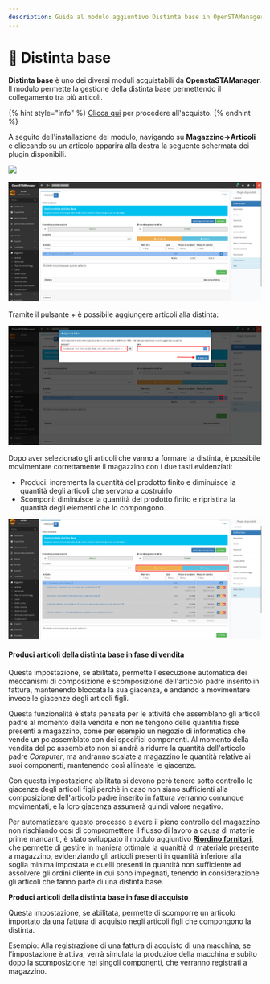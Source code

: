 ```yaml
---
description: Guida al modulo aggiuntivo Distinta base in OpenSTAManager
---
```


# 📗 Distinta base

**Distinta base** è uno dei diversi moduli acquistabili da **OpenstaSTAManager.** Il modulo permette la gestione della distinta base permettendo il collegamento tra più articoli.

{% hint style="info" %}
[Clicca qui](https://shop.openstamanager.com/prodotto/distinta-base/) per procedere all'acquisto.
{% endhint %}

A seguito dell'installazione del modulo, navigando su **Magazzino->Articoli** e cliccando su un articolo apparirà alla destra la seguente schermata dei plugin disponibili.

![](https://firebasestorage.googleapis.com/v0/b/gitbook-x-prod.appspot.com/o/spaces%2F-LZJeLg23eVDvrCv74U7-887967055%2Fuploads%2F0r5WwNOWmZRBFsmHmix2%2Ffile.png?alt=media)

![](<../.gitbook/assets/image (384).png>)

Tramite il pulsante + è possibile aggiungere articoli alla distinta:

![](<../.gitbook/assets/image (342).png>)

Dopo aver selezionato gli articoli che vanno a formare la distinta, è possibile movimentare correttamente il magazzino con i due tasti evidenziati:

* Produci: incrementa la quantità del prodotto finito e diminuisce la quantità degli articoli che servono a costruirlo
* Scomponi: diminuisce la quantità del prodotto finito e ripristina la quantità degli elementi che lo compongono.

![](<../.gitbook/assets/image (336).png>)

#### Produci articoli della distinta base in fase di vendita

Questa impostazione, se abilitata, permette l'esecuzione automatica dei meccanismi di composizione e scomposizione dell'articolo padre inserito in fattura, mantenendo bloccata la sua giacenza, e andando a movimentare invece le giacenze degli articoli figli.

Questa funzionalità è stata pensata per le attività che assemblano gli articoli padre al momento della vendita e non ne tengono delle quantitià fisse presenti a magazzino, come per esempio un negozio di informatica che vende un pc assemblato con dei specifici componenti. Al momento della vendita del pc assemblato non si andrà a ridurre la quantità dell'articolo padre _Computer_, ma andranno scalate a magazzino le quantità relative ai suoi componenti, mantenendo così allineate le giacenze.

Con questa impostazione abilitata si devono però tenere sotto controllo le giacenze degli articoli figli perchè in caso non siano sufficienti alla composizione dell'articolo padre inserito in fattura verranno comunque movimentati, e la loro giacenza assumerà quindi valore negativo.

Per automatizzare questo processo e avere il pieno controllo del magazzino non rischiando così di compromettere il flusso di lavoro a causa di materie prime mancanti, è stato sviluppato il modulo aggiuntivo [**Riordino fornitori**](riordino-fornitori.md), che permette di gestire in maniera ottimale la quanittà di materiale presente a magazzino, evidenziando gli articoli presenti in quantità inferiore alla soglia minima impostata e quelli presenti in quantità non sufficiente ad assolvere gli ordini cliente in cui sono impegnati, tenendo in considerazione gli articoli che fanno parte di una distinta base.

**Produci articoli della distinta base in fase di acquisto**

Questa impostazione, se abilitata, permette di scomporre un articolo importato da una fattura di acquisto negli articoli figli che compongono la distinta.

Esempio: Alla registrazione di una fattura di acquisto di una macchina, se l'impostazione è attiva, verrà simulata la produzioe della macchina e subito dopo la scomposizione nei singoli componenti, che verranno registrati a magazzino.
